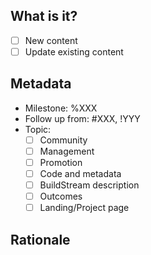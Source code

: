 ## What is it?

[//]: # (Define first if you are trying to improve an existing page or create a new one.)
<!-- Mark either of these boxes: -->
* [ ] New content
* [ ] Update existing content

## Metadata

* Milestone: %XXX <!-- If the content associated to a specific milestone (release), please add it  -->
* Follow up from: #XXX, !YYY <!-- Mention related issues, MRs, and epics when available -->
* Topic: <!-- Pick one of the six topics described in the content structure https://gitlab.com/BuildStream/nosoftware/alignment/blob/master/content_design/content_structure_proposal_description.md#topic -->
   * [ ] Community
   * [ ] Management
   * [ ] Promotion
   * [ ] Code and metadata
   * [ ] BuildStream description
   * [ ] Outcomes
   * [ ] Landing/Project page

## Rationale

[//]: # (Short summary of why you are updating an existing content or creating a new content)



